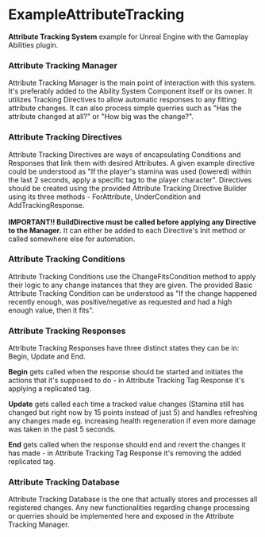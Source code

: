 # ExampleAttributeTracking
<strong>Attribute Tracking System</strong> example for Unreal Engine with the Gameplay Abilities plugin.

<h3>Attribute Tracking Manager</h3>
Attribute Tracking Manager is the main point of interaction with this system. It's preferably added to the Ability System Component itself or its owner. It utilizes Tracking Directives to allow automatic responses to any fitting attribute changes. It can also process simple querries such as "Has the attribute changed at all?" or "How big was the change?".

<h3>Attribute Tracking Directives</h3>
Attribute Tracking Directives are ways of encapsulating Conditions and Responses that link them with desired Attributes. A given example directive could be understood as "If the player's stamina was used (lowered) within the last 2 seconds, apply a specific tag to the player character". Directives should be created using the provided Attribute Tracking Directive Builder using its three methods - ForAttribute, UnderCondition and AddTrackingResponse.<br><br>
<strong>IMPORTANT!! BuildDirective must be called before applying any Directive to the Manager.</strong> It can either be added to each Directive's Init method or called somewhere else for automation. 

<h3>Attribute Tracking Conditions</h3>
Attribute Tracking Conditions use the ChangeFitsCondition method to apply their logic to any change instances that they are given. The provided Basic Attribute Tracking Condition can be understood as "If the change happened recently enough, was positive/negative as requested and had a high enough value, then it fits".

<h3>Attribute Tracking Responses</h3>
<p>Attribute Tracking Responses have three distinct states they can be in: Begin, Update and End.</p>
<p><strong>Begin</strong> gets called when the response should be started and initiates the actions that it's supposed to do - in Attribute Tracking Tag Response it's applying a replicated tag.</p>
<p><strong>Update</strong> gets called each time a tracked value changes (Stamina still has changed but right now by 15 points instead of just 5) and handles refreshing any changes made eg. increasing health regeneration if even more damage was taken in the past 5 seconds.</p>
<p><strong>End</strong> gets called when the response should end and revert the changes it has made - in Attribute Tracking Tag Response it's removing the added replicated tag.</p>

<h3>Attribute Tracking Database</h3>
Attribute Tracking Database is the one that actually stores and processes all registered changes. Any new functionalities regarding change processing or querries should be implemented here and exposed in the Attribute Tracking Manager.